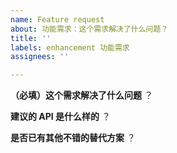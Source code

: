 ```yaml
---
name: Feature request
about: 功能需求：这个需求解决了什么问题？
title: ''
labels: enhancement 功能需求
assignees: ''

---
```


**（必填）这个需求解决了什么问题**
？

**建议的 API 是什么样的**
？

**是否已有其他不错的替代方案**
？
